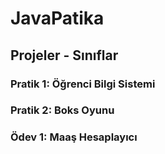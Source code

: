 # JavaPatika 
## Projeler - Sınıflar
### Pratik 1: Öğrenci Bilgi Sistemi
### Pratik 2: Boks Oyunu
### Ödev 1: Maaş Hesaplayıcı

